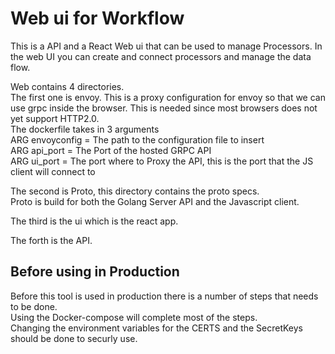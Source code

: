 # Web ui for Workflow

This is a API and a React Web ui that can be used to manage Processors. 
In the web UI you can create and connect processors and manage the data flow.

Web contains 4 directories.  
The first one is envoy. This is a proxy configuration for envoy so that we can use grpc inside the browser. This is needed since most browsers does not yet support HTTP2.0.  
The dockerfile takes in 3 arguments  
ARG envoyconfig = The path to the configuration file to insert  
ARG api_port = The Port of the hosted GRPC API  
ARG ui_port = The port where to Proxy the API, this is the port that the JS client will connect to  

The second is Proto, this directory contains the proto specs.  
Proto is build for both the Golang Server API and the Javascript client.

The third is the ui which is the react app.  

The forth is the API.


## Before using in Production
Before this tool is used in production there is a number of steps that needs to be done.  
Using the Docker-compose will complete most of the steps.  
Changing the environment variables for the CERTS and the SecretKeys should be done to securly use.